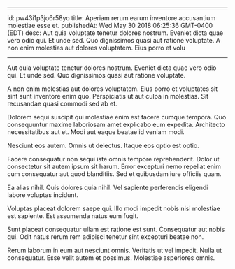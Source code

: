 
---
id: pw43i1p3jo6r58yo
title: Aperiam rerum earum inventore accusantium molestiae esse et.
publishedAt: Wed May 30 2018 06:25:36 GMT-0400 (EDT)
desc: Aut quia voluptate tenetur dolores nostrum. Eveniet dicta quae vero odio qui. Et unde sed. Quo dignissimos quasi aut ratione voluptate. A non enim molestias aut dolores voluptatem. Eius porro et volu

---



Aut quia voluptate tenetur dolores nostrum. Eveniet dicta quae vero odio qui. Et unde sed. Quo dignissimos quasi aut ratione voluptate.
 A non enim molestias aut dolores voluptatem. Eius porro et voluptates sit sint sunt inventore enim quo. Perspiciatis ut aut culpa in molestias. Sit recusandae quasi commodi sed ab et.
 Dolorem sequi suscipit qui molestiae enim est facere cumque tempora. Quo consequuntur maxime laboriosam amet explicabo eum expedita. Architecto necessitatibus aut et. Modi aut eaque beatae id veniam modi.


Nesciunt eos autem. Omnis ut delectus. Itaque eos optio est optio.
 Facere consequatur non sequi iste omnis tempore reprehenderit. Dolor ut consectetur sit autem ipsum sit harum. Error excepturi nemo repellat enim cum consequatur aut quod blanditiis. Sed et quibusdam iure officiis quam.
 Ea alias nihil. Quis dolores quia nihil. Vel sapiente perferendis eligendi labore voluptas incidunt.


Voluptas placeat dolorem saepe qui. Illo modi impedit nobis nisi molestiae est sapiente. Est assumenda natus eum fugit.
 Sunt placeat consequatur ullam est ratione est sunt. Consequatur aut nobis qui. Odit natus rerum rem adipisci tenetur sint excepturi beatae non.
 Rerum laborum in eum aut nesciunt omnis. Veritatis ut vel impedit. Nulla ut consequatur. Esse velit autem et possimus. Molestiae asperiores omnis.

